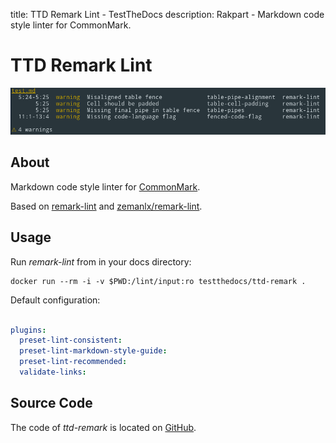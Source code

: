 title: TTD Remark Lint - TestTheDocs
description: Rakpart - Markdown code style linter for CommonMark.

# TTD Remark Lint

![Remark-lint picture](_static/remark-lint.png)

## About

Markdown code style linter for [CommonMark](https://commonmark.org).

Based on [remark-lint](https://github.com/remarkjs/remark-lint) and [zemanlx/remark-lint](https://github.com/zemanlx/remark-lint).

## Usage

Run *remark-lint* from in your docs directory:

```shell
docker run --rm -i -v $PWD:/lint/input:ro testthedocs/ttd-remark .
```

Default configuration:

```yaml

plugins:
  preset-lint-consistent:
  preset-lint-markdown-style-guide:
  preset-lint-recommended:
  validate-links:
```
## Source Code

The code of *ttd-remark* is located on [GitHub](https://github.com/testthedocs/rakpart/tree/master/ttd-remark).

